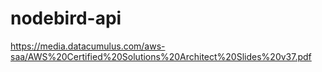 # nodebird-api
https://media.datacumulus.com/aws-saa/AWS%20Certified%20Solutions%20Architect%20Slides%20v37.pdf
